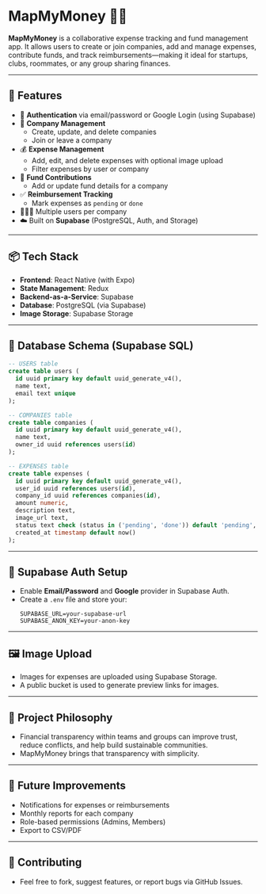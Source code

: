 # MapMyMoney 🧾💸

**MapMyMoney** is a collaborative expense tracking and fund management app. It allows users to create or join companies, add and manage expenses, contribute funds, and track reimbursements—making it ideal for startups, clubs, roommates, or any group sharing finances.

---

## 🚀 Features

- 🔐 **Authentication** via email/password or Google Login (using Supabase)
- 🏢 **Company Management**
  - Create, update, and delete companies
  - Join or leave a company
- 💰 **Expense Management**
  - Add, edit, and delete expenses with optional image upload
  - Filter expenses by user or company
- 🧾 **Fund Contributions**
  - Add or update fund details for a company
- ✅ **Reimbursement Tracking**
  - Mark expenses as `pending` or `done`
- 🧑‍🤝‍🧑 Multiple users per company
- ☁️ Built on **Supabase** (PostgreSQL, Auth, and Storage)

---

## 📦 Tech Stack

- **Frontend**: React Native (with Expo)
- **State Management**: Redux
- **Backend-as-a-Service**: Supabase
- **Database**: PostgreSQL (via Supabase)
- **Image Storage**: Supabase Storage

---

## 🧾 Database Schema (Supabase SQL)

```sql
-- USERS table
create table users (
  id uuid primary key default uuid_generate_v4(),
  name text,
  email text unique
);

-- COMPANIES table
create table companies (
  id uuid primary key default uuid_generate_v4(),
  name text,
  owner_id uuid references users(id)
);

-- EXPENSES table
create table expenses (
  id uuid primary key default uuid_generate_v4(),
  user_id uuid references users(id),
  company_id uuid references companies(id),
  amount numeric,
  description text,
  image_url text,
  status text check (status in ('pending', 'done')) default 'pending',
  created_at timestamp default now()
);
```

---

## 🔐 Supabase Auth Setup

- Enable **Email/Password** and **Google** provider in Supabase Auth.
- Create a `.env` file and store your:
  ```env
  SUPABASE_URL=your-supabase-url
  SUPABASE_ANON_KEY=your-anon-key

---

## 🖼️ Image Upload
- Images for expenses are uploaded using Supabase Storage.
- A public bucket is used to generate preview links for images.

---

## 🧠 Project Philosophy
- Financial transparency within teams and groups can improve trust, reduce conflicts, and help build sustainable communities.
- MapMyMoney brings that transparency with simplicity.

---

## 🧪 Future Improvements
- Notifications for expenses or reimbursements
- Monthly reports for each company
- Role-based permissions (Admins, Members)
- Export to CSV/PDF

---

## 🤝 Contributing
- Feel free to fork, suggest features, or report bugs via GitHub Issues.

